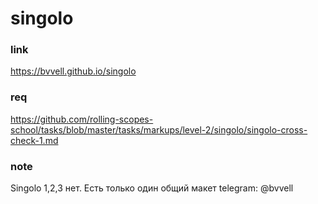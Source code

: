 # singolo

### link
https://bvvell.github.io/singolo

### req

https://github.com/rolling-scopes-school/tasks/blob/master/tasks/markups/level-2/singolo/singolo-cross-check-1.md

### note
Singolo 1,2,3 нет. Есть только один общий макет
telegram: @bvvell
